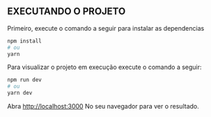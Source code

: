 
## EXECUTANDO O PROJETO

Primeiro, execute o comando a seguir para instalar as dependencias

```bash
npm install
# ou
yarn
```

Para visualizar o projeto em execução execute o comando a seguir:

```bash
npm run dev
# ou
yarn dev
```

Abra [http://localhost:3000](http://localhost:3000) No seu navegador para ver o resultado.